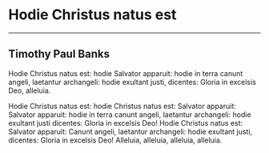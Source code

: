 # Hodie Christus natus est

***

## Timothy Paul Banks

Hodie Christus natus est:
hodie Salvator apparuit:
hodie in terra canunt angeli,
laetantur archangeli:
hodie exultant justi,
dicentes: Gloria in excelsis Deo, alleluia.

Hodie Christus natus est:
hodie Christus natus est:
Salvator apparuit:
Salvator apparuit:
hodie in terra canunt angeli,
laetantur archangeli:
hodie exultant justi dicentes:
Gloria in excelsis Deo!
Hodie Christus natus est:
Salvator apparuit:
Canunt angeli, laetantur archangeli:
hodie exultant justi, dicentes:
Gloria in excelsis Deo!
Alleluia, alleluia, alleluia, alleluia.